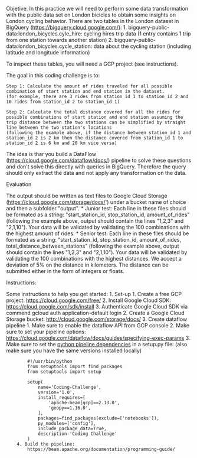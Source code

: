 Objetive:
In this practice we will need to perform some data transformation with the public data set on London bicicles to obtain some insights on London cycling behavior.
There are two tables in the London dataset in BigQuery (https://bigquery.cloud.google.com/):
	1. bigquery-public-data:london_bicycles.cyle_hire: cycling hires trip data (1 entry contains 1 trip from one station towards another station)
	2. bigquery-public-data:london_bicycles.cycle_station: data about the cycling station (including latitude and longitude information)

To inspect these tables, you will need a GCP project (see instructions).

The goal in this coding challenge is to:
	
	Step 1: Calculate the amount of rides traveled for all possible combination of start station and end station in the dataset.
	(for example, there are 3 rides from station_id 1 to station_id 2 and 10 rides from station_id 2 to station_id 1)
	
	Step 2: Calculate the total distance covered for all the rides for possible combinations of start station and end station assuming the trip distance between the two stations can be simplified by straight line between the two station's locations 
	(following the example above, if the distance between station_id 1 and station_id 2 is 2 km then the distance covered from station_id 1 to station_id 2 is 6 km and 20 km vice versa)
	
The idea is thar you build a DataFlow (https://cloud.google.com/dataflow/docs/) pipeline to solve these questions and don't solve this directly with queries in BigQuery. Therefore the query should only extract the data and not apply any transformation on the data.

Evaluation

The output should be written as text files to Google Cloud Storage (https://cloud.google.com/storage/docs/') under a bucket name of choice and then a subfolder "output". 
	* Junior test: Each line in these files should be formated as a string:
	"start_station_id, stop_station_id, amount_of_rides" (following the example above, output should contain the lines "1,2,3" and "2,1,10"). Your data will be validated by validating the 100 combinations with the highest amount of rides.
	* Senior test: Each line in these files should be formated as a string:
	"start_station_id, stop_station_id, amount_of_rides, total_distance_between_stations" (following the example above, output should contain the lines "1,2,3" and "2,1,10"). Your data will be validated by validating the 100 combinations with the highest distances. We accept a deviation of 5% on the distance in kilometers. The distance can be submitted either in the form of integers or floats.

Instructions:

Some instructions to help you get started:
	1. Set-up
		1. Create a free GCP project: https://cloud.google.com/free/
		2. Install Google Cloud SDK: https://cloud.google.com/sdk/install
		3. Authenticate Google Cloud SDK via commend gcloud auth application-default login
	2. Create a Google Cloud Storage bucket: http://cloud.google.com/storage/docs/
	3. Create dataflow pipeline
		1. Make sure to enable the dataflow API from GCP console
		2. Make sure to set your pipeline options: https://cloud.google.com/dataflow/docs/guides/specifying-exec-params
		3. Make sure to set the <a href='https://beam.apache.org/documentation/sdks/python-pipeline-dependencies/'>python pipeline dependencies</a> in a setup.py file:
		(also make sure you have the same versions installed locally)
		
			#!/usr/bin/python
			from setuptools import find_packages
			from setuptools import setup
			
			setup(
				name='Coding-Challenge',
				version='1.0',
				install_requires=[
					'apache-beam[gcp]==2.13.0',
					'geopy==1.16.0',
				],
				packages=find_packages(exclude=['notebooks']),
				py_modules=['config'],
				include_package_data=True,
				description-'Coding Challenge'
			)
		4. Build the pipeline:
			https://beam.apache.org/documentation/programming-guide/	

